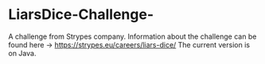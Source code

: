 # LiarsDice-Challenge-
A challenge from Strypes company.
Information about the challenge can be found here -> https://strypes.eu/careers/liars-dice/
The current version is on Java.
